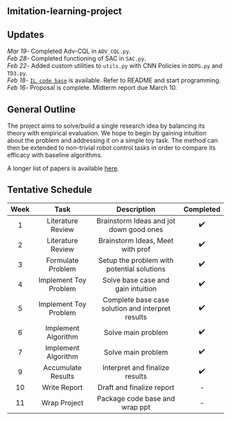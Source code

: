 ## Imitation-learning-project

## Updates

*Mar 19*- Completed Adv-CQL in `ADV_CQL.py`.   
*Feb 28*- Completed functioning of SAC in `SAC.py`.   
*Feb 22*- Added custom utilities to `utils.py` with CNN Policies in `DDPG.py` and `TD3.py`.   
*Feb 18*- [`IL code base`](IL-base/) is available. Refer to README and start programming.  
*Feb 16*- Proposal is complete. Midterm report due March 10.  

## General Outline
The project aims to solve/build a single research idea by balancing its theory with empirical evaluation. We hope to begin by gaining intuition about the problem and addressing it on a simple toy task. The method can then be extended to non-trivial robot control tasks in order to compare its efficacy with baseline algorithms. 

A longer list of papers is available [here](https://csc2541-f18.github.io/).


## Tentative Schedule

|Week|Task|Description|Completed|
|:--:|:--:|:---------:|:-------:|
|1|Literature Review|Brainstorm Ideas and jot down good ones|:heavy_check_mark:|
|2|Literature Review|Brainstorm Ideas, Meet with prof|:heavy_check_mark:|
|3|Formulate Problem|Setup the problem with potential solutions|:heavy_check_mark:|
|4|Implement Toy Problem|Solve base case and gain intuition|:heavy_check_mark:|
|5|Implement Toy Problem|Complete base case solution and interpret results|:heavy_check_mark:|
|6|Implement Algorithm|Solve main problem|:heavy_check_mark:|
|7|Implement Algorithm|Solve main problem|:heavy_check_mark:|
|9|Accumulate Results|Interpret and finalize results|:heavy_check_mark:|
|10|Write Report|Draft and finalize report| - |
|11|Wrap Project|Package code base and wrap ppt| - |



